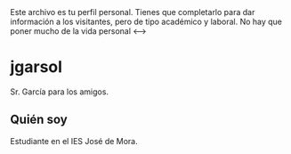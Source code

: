 <!-->
Este archivo es tu perfil personal. Tienes que completarlo para dar información a los visitantes, pero de tipo académico y laboral. No hay que poner mucho de la vida personal
<-->
# jgarsol
Sr. García para los amigos.

## Quién soy
Estudiante en el IES José de Mora.